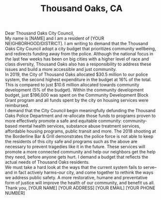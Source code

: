 ---
title: "Thousand Oaks, CA"
permalink: "/thousandoaks"
name: "Letter to City Council"
city: "Thousand Oaks"
state: "CA"
layout: "email"
recipients:
- AAdam@toaks.org
- claudia4slowgrowth@roadrunner.com
- BEngler@toaks.org
- EJones@toaks.org
body: |-
  Dear Thousand Oaks City Council,

  My name is [NAME] and I am a resident of [YOUR NEIGHBORHOOD/DISTRICT]. I am writing to demand that the Thousand Oaks City Council adopt a city budget that prioritizes community wellbeing, and redirects funding away from the police. Although the national focus in the last few weeks has been on big cities with a higher level of race and class diversity, Thousand Oaks also has a responsibility to address these issues and build a more accessible and just community.

  In 2019, the City of Thousand Oaks allocated $30.5 million to our police system, the second highest expenditure in the budget at 16% of the total. This is compared to just $10.6 million allocated towards community development (5% of the budget). Within the community development budget, just $196,000 was spent on the Community Development Block Grant program and all funds spent by the city on housing services were reimbursed.

  I demand that the City Council begin meaningfully defunding the Thousand Oaks Police Department and re-allocate those funds to programs proven to more effectively promote a safe and equitable community: community-based mental health services, substance abuse treatment services, affordable housing programs, public transit and more. The 2018 shooting at the Borderline Bar & Grill demonstrates the police force is not able to keep the residents of this city safe and programs such as the above are necessary to prevent tragedies like it in the future. These services will promote a more connected community and help our neighbors get the help they need, before anyone gets hurt. I demand a budget that reflects the actual needs of Thousand Oaks residents.

  We must take a hard look at the ways that the current system fails to serve–and in fact actively harms–our city, and come together to rethink the ways we address public safety. A more restorative, humane and preventative form of justice will improve the health of our community, and benefit us all.

  Thank you,
  [YOUR NAME]
  [YOUR ADDRESS]
  [YOUR EMAIL]
  [YOUR PHONE NUMBER]
---
